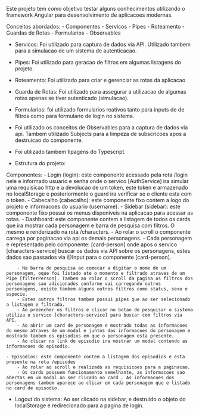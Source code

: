 Este projeto tem como objetivo testar alguns conhecimentos utilizando o framework Angular para desenvolvimento de aplicacoes modernas.

Conceitos abordados: 
    - Componentes 
    - Servicos 
    - Pipes
    - Roteamento
    - Guardas de Rotas
    - Formularios
    - Observables

- Servicos: Foi utilizado para captura de dados via API. Utilizado tambem para a simulacao de um sistema de autenticacao.

- Pipes: Foi utilizado para geracao de filtros em algumas listagens do projeto.

- Roteamento: Foi utilizado para criar e gerenciar as rotas da aplicacao

- Guarda de Rotas: Foi utilizado para assegurar a utilizacao de algumas rotas apenas se tiver autenticado (simulacao). 

- Formularios: foi utilizado formularios reativos tanto para inputs de de filtros como para formulario de login no sistema.

- Foi utilizado os conceitos de Observables para a captura de dados via api. Tambem utilizado Subjects para a limpeza de subscricoes apos a destruicao do componente.

- Foi utilizado tambem tipagens do Typescript.


* Estrutura do projeto: 

Componentes: 
    - Login (login): este componente acessado pela rota /login nele e informado usuario e senha onde o servico [AuthService] ira simular uma requisicao http e a devolucao de um token, este token e armazenado no localStorage e posteriormente o guard ira verificar se o cliente esta com o token.
    - Cabecalho (cabecalho): este componente fixo contem a logo do projeto e informacoes do usuario (username).
    - Sidebar (sidebar): este componente fixo possui os menus disponiveis na aplicacao para acessar as rotas.
    - Dashboard: este componente contem a listagem de todos os cards que ira mostrar cada personagem e barra de pesquisa com filtros. O mesmo e renderizado na rota /characters.
        - Ao rolar o scroll o componente carrega por paginacao via api os demais personagens.
        - Cada personagem e representado pelo componente: [card-person] onde apos o servico [characters-service] buscar os dados via API sobre os personagens, estes dados sao passados via @Input para o componente [card-person].
    
        - Na barra de pesquisa ao comecar a digitar o nome de um personagem, oque foi listado ate o momento e filtrado atraves de um Pipe [filterPerson]. Tambem ao rolar o scroll da pagina os filtros dos personagens sao adicionados conforme vai carregando outros personagens, existe tambem alguns outros filtros como status, sexo e especie.
        - Estes outros filtros tambem possui pipes que ao ser selecionado a listagem e filtrada.
        - Ao preencher os filtros e clicar no botao de pesquisar o sistema utiliza o servico [characters-service] para buscar com filtros via API.
        - Ao abrir um card de personagem e mostrado todas as informacoes do mesmo atraves de um modal e juntos das informacoes do personagem e mostrado tambem os episodios em que o personagem esta presente.
        - Ao clicar no link do episodio ira mostrar um modal contendo as informacoes do episodio.

    - Episodios: este componente contem a listagem dos episodios e esta presente na rota /episodes
        - Ao rolar ao scroll e realizado as requisicoes para a paginacao.
        - Os cards possuem funcionamento semelhante, as informacoes sao abertas em um modal ao ser clicado no card . As informacoes dos personagens tambem aparece ao clicar em cada personagem que e listado no card de episodio.

- Logout do sistema: Ao ser clicado na sidebar, e destruido o objeto do localStorage e redirecionado para a pagina de login.


